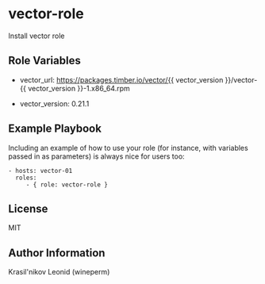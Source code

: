 vector-role 
=========

Install vector role

<!-- Requirements
------------

Any pre-requisites that may not be covered by Ansible itself or the role should be mentioned here. For instance, if the role uses the EC2 module, it may be a good idea to mention in this section that the boto package is required. -->

Role Variables
--------------

- vector_url: https://packages.timber.io/vector/{{ vector_version }}/vector-{{ vector_version }}-1.x86_64.rpm

- vector_version: 0.21.1

<!-- Dependencies
------------

A list of other roles hosted on Galaxy should go here, plus any details in regards to parameters that may need to be set for other roles, or variables that are used from other roles. -->

Example Playbook
----------------

Including an example of how to use your role (for instance, with variables passed in as parameters) is always nice for users too:

    - hosts: vector-01
      roles:
         - { role: vector-role }

License
-------

MIT

Author Information
------------------

Krasil'nikov Leonid (wineperm)